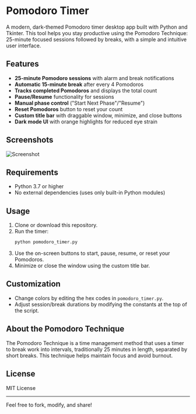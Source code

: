# Pomodoro Timer

A modern, dark-themed Pomodoro timer desktop app built with Python and Tkinter. This tool helps you stay productive using the Pomodoro Technique: 25-minute focused sessions followed by breaks, with a simple and intuitive user interface.

## Features

- **25-minute Pomodoro sessions** with alarm and break notifications
- **Automatic 15-minute break** after every 4 Pomodoros
- **Tracks completed Pomodoros** and displays the total count
- **Pause/Resume** functionality for sessions
- **Manual phase control** ("Start Next Phase"/"Resume")
- **Reset Pomodoros** button to reset your count
- **Custom title bar** with draggable window, minimize, and close buttons
- **Dark mode UI** with orange highlights for reduced eye strain

## Screenshots
![Screenshot](screenshot.png)

## Requirements
- Python 3.7 or higher
- No external dependencies (uses only built-in Python modules)

## Usage
1. Clone or download this repository.
2. Run the timer:
   ```bash
   python pomodoro_timer.py
   ```
3. Use the on-screen buttons to start, pause, resume, or reset your Pomodoros.
4. Minimize or close the window using the custom title bar.

## Customization
- Change colors by editing the hex codes in `pomodoro_timer.py`.
- Adjust session/break durations by modifying the constants at the top of the script.

## About the Pomodoro Technique
The Pomodoro Technique is a time management method that uses a timer to break work into intervals, traditionally 25 minutes in length, separated by short breaks. This technique helps maintain focus and avoid burnout.

## License
MIT License

---

Feel free to fork, modify, and share!
